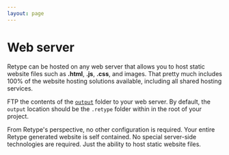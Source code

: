 ```yaml
---
layout: page
---
```

# Web server

Retype can be hosted on any web server that allows you to host static website files such as **.html**, **.js**, **.css**, and images. That pretty much includes 100% of the website hosting solutions available, including all shared hosting services.

FTP the contents of the [`output`](/configuration/project.md#output) folder to your web server. By default, the `output` location should be the `.retype` folder within in the root of your project.

From Retype's perspective, no other configuration is required. Your entire Retype generated website is self contained. No special server-side technologies are required. Just the ability to host static website files.